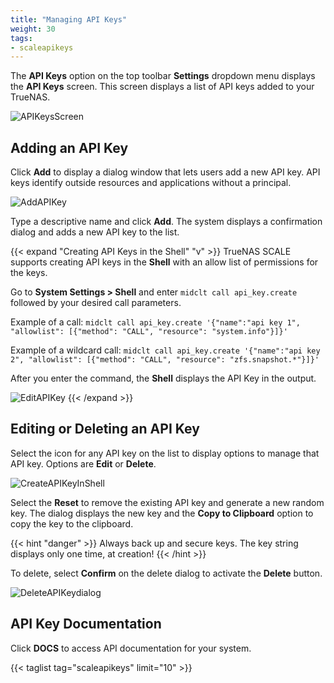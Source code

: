 ```yaml
---
title: "Managing API Keys"
weight: 30
tags:
- scaleapikeys
---
```


The **API Keys** option on the top toolbar **Settings** dropdown menu displays the **API Keys** screen. This screen displays a list of API keys added to your TrueNAS.

![APIKeysScreen](/images/SCALE/22.02/APIKeysScreen.png "API Keys Screen")

## Adding an API Key

Click **Add** to display a dialog window that lets users add a new API key. API keys identify outside resources and applications without a principal. 

![AddAPIKey](/images/SCALE/22.02/AddAPIKey.png "Add API Key")

Type a descriptive name and click **Add**. The system displays a confirmation dialog and adds a new API key to the list.

{{< expand "Creating API Keys in the Shell" "v" >}}
TrueNAS SCALE supports creating API keys in the **Shell** with an allow list of permissions for the keys.

Go to **System Settings > Shell** and enter `midclt call api_key.create` followed by your desired call parameters.

Example of a call: `midclt call api_key.create '{"name":"api key 1", "allowlist": [{"method": "CALL", "resource": "system.info"}]}'`

Example of a wildcard call: `midclt call api_key.create '{"name":"api key 2", "allowlist": [{"method": "CALL", "resource": "zfs.snapshot.*"}]}'`

After you enter the command, the **Shell** displays the API Key in the output.

![EditAPIKey](/images/SCALE/22.02/EditAPIKey.png "Edit API Key")
{{< /expand >}}

## Editing or Deleting an API Key

Select the <span class="iconify" data-icon="eva:more-vertical-outline"></span> icon for any API key on the list to display options to manage that API key. Options are **Edit** or **Delete**.

![CreateAPIKeyInShell](/images/SCALE/CreateAPIKeyInShell.png "Create an API Key in the Shell")

Select the **Reset** to remove the existing API key and generate a new random key. The dialog displays the new key and the **Copy to Clipboard** option to copy the key to the clipboard.

{{< hint "danger" >}}
Always back up and secure keys. The key string displays only one time, at creation!
{{< /hint >}}

To delete, select **Confirm** on the delete dialog to activate the **Delete** button.

![DeleteAPIKeydialog](/images/SCALE/22.02/DeleteAPIKeydialog.png "Delete API Key")

## API Key Documentation

Click **DOCS** to access API documentation for your system.

{{< taglist tag="scaleapikeys" limit="10" >}}
